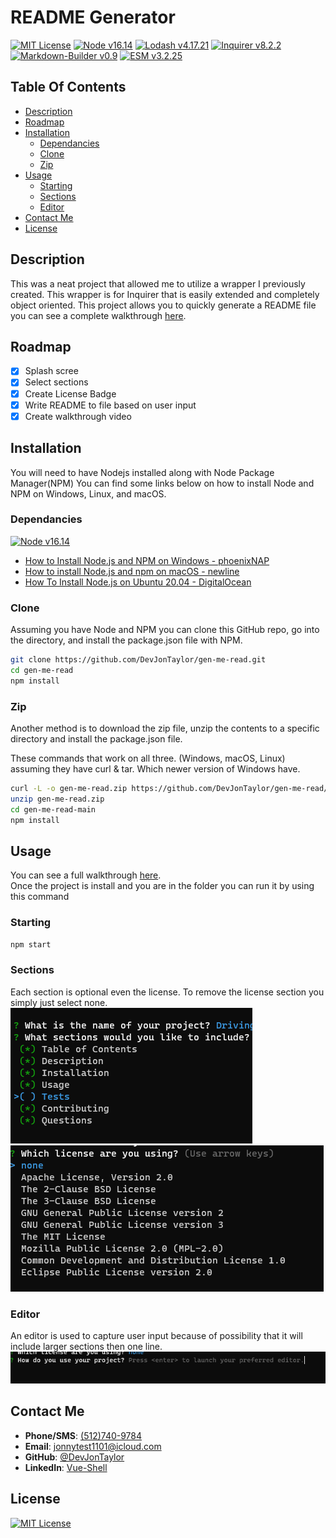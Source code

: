
# README Generator
[![MIT License](https://img.shields.io/badge/license-MIT-green?style=plastic "MIT License" )](./LICENSE)
[![Node v16.14 ](https://img.shields.io/badge/Node%20v16.14-339933?labelColor=ffffff&style=plastic&logo=node.js&logoColor=339933 'Node.JS')](https://nodejs.org/)
[![Lodash v4.17.21](https://img.shields.io/badge/Lodash%20v4.17.21-3492ff?labelColor=ffffff&style=plastic&logo=lodash 'Lodash')](https://lodash.com/)
[![Inquirer v8.2.2](https://img.shields.io/badge/Inquirer-%20v8.2.2-yellow?labelColor=ffffff&style=plastic 'Inquirer')](https://www.npmjs.com/package/inquirer)
[![Markdown-Builder v0.9](https://img.shields.io/badge/Markdown--Builder-%20v0.9-green?labelColor=ffffff&style=plastic 'Markdown-Builder')](https://www.npmjs.com/package/markdown-builder)
[![ESM v3.2.25](https://img.shields.io/badge/ESM-%20v3.2.25-gold?labelColor=ffffff&style=plastic 'ESM')](https://www.npmjs.com/package/esm)



## Table Of Contents
* [Description](#description)
* [Roadmap](#roadmap)
* [Installation](#installation)
  * [Dependancies](#dependancies)
  * [Clone](#clone)
  * [Zip](#zip)
* [Usage](#usage)
  * [Starting](#starting)
  * [Sections](#sections)
  * [Editor](#editor)
* [Contact Me](#contact-me)
* [License](#license)
## Description
This was a neat project that allowed me to utilize a wrapper I
previously created.  This wrapper is for Inquirer that is easily
extended and completely object oriented.  This project allows you
to quickly generate a README file you can see a complete
walkthrough [here](https://youtu.be/MO-zx7zRsp0).
## Roadmap

- [x]  Splash scree
- [x]  Select sections
- [x]  Create License Badge
- [x]  Write README to file based on user input
- [x]  Create walkthrough video

## Installation

You will need to have Nodejs installed along with Node Package Manager(NPM)  You can
find some links below on how to install Node and NPM on Windows, Linux, and macOS.
### Dependancies
[![Node v16.14 ](https://img.shields.io/badge/Node%20v16.14-339933?labelColor=ffffff&style=plastic&logo=node.js&logoColor=339933 'NodeJS download page')](https://nodejs.org/en/download/)
* [How to Install Node.js and NPM on Windows - phoenixNAP](https://phoenixnap.com/kb/install-node-js-npm-on-windows)
* [How to install Node.js and npm on macOS - newline](https://www.newline.co/@Adele/how-to-install-nodejs-and-npm-on-macos--22782681)
* [How To Install Node.js on Ubuntu 20.04 - DigitalOcean](https://www.digitalocean.com/community/tutorials/how-to-install-node-js-on-ubuntu-20-04)
### Clone
Assuming you have Node and NPM you can clone this GitHub repo, go into the directory,
and install the package.json file with NPM.
```bash
git clone https://github.com/DevJonTaylor/gen-me-read.git
cd gen-me-read
npm install
```
### Zip
Another method is to download the zip file, unzip the contents to a specific directory
and install the package.json file.

These commands that work on all three. (Windows, macOS, Linux) assuming they have
curl & tar.  Which newer version of Windows have.
```bash
curl -L -o gen-me-read.zip https://github.com/DevJonTaylor/gen-me-read/archive/refs/heads/main.zip
unzip gen-me-read.zip
cd gen-me-read-main
npm install
```

## Usage
You can see a full walkthrough [here](https://www.youtube.com/watch?v=MO-zx7zRsp0).  
Once the project is install and you are in the folder you can run it by using this command
### Starting
```bash
npm start
```

### Sections
Each section is optional even the license. To remove the license section you simply
just select none.
![Section Options](./assets/images/sections.png 'Select Sections')
![Section Licenses](./assets/images/license.png 'License Options')

### Editor
An editor is used to capture user input because of possibility that it will include
larger sections then one line.
![Editor](./assets/images/editor.png 'Editor')

## Contact Me

- **Phone/SMS**: [(512)740-9784](tel:+15127409784/)
- **Email**: [jonnytest1101@icloud.com](mailto:jonnytest1101@icloud.com)
- **GitHub**: [@DevJonTaylor](https://www.github.com/devjontaylor)
- **LinkedIn**: [Vue-Shell](https://www.linkedin.com/in/vue-shell)
## License

[![MIT License](https://img.shields.io/badge/license-MIT-green?style=plastic)](./LICENSE)